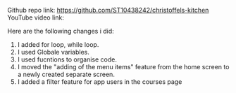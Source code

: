 Github repo link:
https://github.com/ST10438242/christoffels-kitchen
YouTube video link:


Here are the following changes i did:

1. I added for loop, while loop.
2. I used Globale variables.
3. I used fucntions to organise code.
4. I moved the "adding of the menu items" feature from the home screen to a newly created separate screen.
5. I added a filter feature for app users in the courses page
